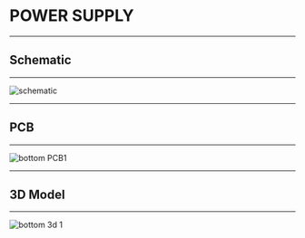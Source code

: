 # POWER SUPPLY
---
## Schematic
---
![schematic](https://github.com/user-attachments/assets/60ce1acb-7791-4978-853b-1550c8d65060)

---
## PCB
---
![bottom PCB1](https://github.com/user-attachments/assets/a4abc89b-1990-4076-9fe9-e651319208b9)

---
## 3D Model
---
![bottom 3d 1](https://github.com/user-attachments/assets/2852104b-98b0-4341-9881-ead0316758bb)

